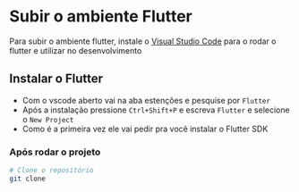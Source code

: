# Subir o ambiente Flutter

Para subir o ambiente flutter, instale o [Visual Studio Code](https://code.visualstudio.com/) para o rodar o flutter e utilizar no desenvolvimento

## Instalar o Flutter 
- Com o vscode aberto vai na aba estenções e pesquise por `Flutter`
- Após a instalação pressione `Ctrl+Shift+P` e escreva `Flutter` e selecione o `New Project`
- Como é a primeira vez ele vai pedir pra você instalar o Flutter SDK
### Após rodar o projeto
````bash
# Clone o repositório
git clone 
````
